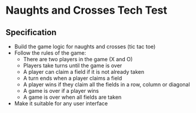 # Naughts and Crosses Tech Test

## Specification
* Build the game logic for naughts and crosses (tic tac toe)
* Follow the rules of the game:
	*  There are two players in the game (X and O)
	* Players take turns until the game is over
	* A player can claim a field if it is not already taken
	* A turn ends when a player claims a field
	* A player wins if they claim all the fields in a row, column or diagonal
	* A game is over if a player wins
	* A game is over when all fields are taken
* Make it suitable for any user interface
